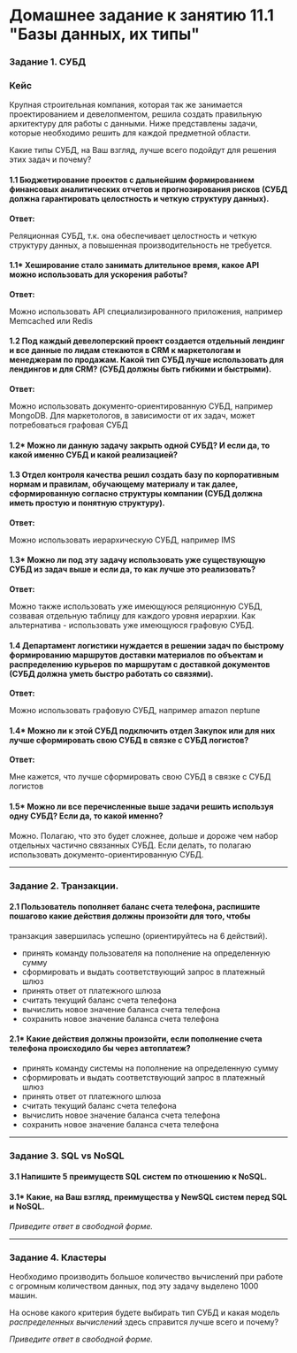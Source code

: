 # Домашнее задание к занятию 11.1 "Базы данных, их типы"


### Задание 1. СУБД

### Кейс
Крупная строительная компания, которая так же занимается проектированием и девелопментом, решила создать 
правильную архитектуру для работы с данными. Ниже представлены задачи, которые необходимо решить для
каждой предметной области. 

Какие типы СУБД, на Ваш взгляд, лучше всего подойдут для решения этих задач и почему? 
 
#### 1.1 Бюджетирование проектов с дальнейшим формированием финансовых аналитических отчетов и прогнозирования рисков (СУБД должна гарантировать целостность и четкую структуру данных).

**Ответ:**

Реляционная СУБД, т.к. она обеспечивает целостность и четкую структуру данных, а повышенная производительность не требуется.

#### 1.1* Хеширование стало занимать длительное время, какое API можно использовать для ускорения работы? 

**Ответ:**  

Можно использовать API специализированного приложения, например Memcached или Redis 

#### 1.2 Под каждый девелоперский проект создается отдельный лендинг и все данные по лидам стекаются в CRM к маркетологам и менеджерам по продажам. Какой тип СУБД лучше использовать для лендингов и для CRM? (СУБД должны быть гибкими и быстрыми).

**Ответ:**  

Можно использовать документо-ориентированную СУБД, например MongoDB. Для маркетологов, в зависимости от их задач, может потребоваться графовая СУБД

#### 1.2* Можно ли данную задачу закрыть одной СУБД? И если да, то какой именно СУБД и какой реализацией?

#### 1.3 Отдел контроля качества решил создать базу по корпоративным нормам и правилам, обучающему материалу и так далее, сформированную согласно структуры компании (СУБД должна иметь простую и понятную структуру).

**Ответ:**  

Можно использовать иерархическую СУБД, например IMS

#### 1.3* Можно ли под эту задачу использовать уже существующую СУБД из задач выше и если да, то как лучше это реализовать?

**Ответ:**  

Можно также использовать уже имеющуюся реляционную СУБД, созвавая отдельную таблицу для каждого уровня иерархии.
Как альтернатива - использовать уже имеющуюся графовую СУБД.

#### 1.4 Департамент логистики нуждается в решении задач по быстрому формированию маршрутов доставки материалов по объектам и распределению курьеров по маршрутам с доставкой документов (СУБД должна уметь быстро работать со связями).

**Ответ:**  

Можно использовать графовую СУБД, например amazon neptune

#### 1.4* Можно ли к этой СУБД подключить отдел Закупок или для них лучше сформировать свою СУБД в связке с СУБД логистов?

**Ответ:**  

Мне кажется, что лучше сформировать свою СУБД в связке с СУБД логистов


#### 1.5* Можно ли все перечисленные выше задачи решить используя одну СУБД? Если да, то какой именно?

Можно. Полагаю, что это будет сложнее, дольше и дороже чем набор отдельных частично связанных СУБД. 
Если делать, то полагаю использовать документо-ориентированную СУБД.

---

### Задание 2. Транзакции.

#### 2.1 Пользователь пополняет баланс счета телефона, распишите пошагово какие действия должны произойти для того, чтобы 
транзакция завершилась успешно (ориентируйтесь на 6 действий).

- принять команду пользователя на пополнение на определенную сумму
- сформировать и выдать соответствующий запрос в платежный шлюз 
- принять ответ от платежного шлюза
- считать текущий баланс  счета телефона
- вычислить новое значение баланса  счета телефона
- сохранить новое значение баланса счета телефона

#### 2.1* Какие действия должны произойти, если пополнение счета телефона происходило бы через автоплатеж?

- принять команду системы на пополнение на определенную сумму
- сформировать и выдать соответствующий запрос в платежный шлюз 
- принять ответ от платежного шлюза
- считать текущий баланс  счета телефона
- вычислить новое значение баланса  счета телефона
- сохранить новое значение баланса счета телефона

---

### Задание 3. SQL vs NoSQL

#### 3.1 Напишите 5 преимуществ SQL систем по отношению к NoSQL. 

#### 3.1* Какие, на Ваш взгляд, преимущества у NewSQL систем перед SQL и NoSQL.

*Приведите ответ в свободной форме.*

---

### Задание 4. Кластеры

Необходимо производить большое количество вычислений при работе с огромным количеством данных, под эту задачу 
выделено 1000 машин. 

На основе какого критерия будете выбирать тип СУБД и какая модель *распределенных вычислений* 
здесь справится лучше всего и почему?

*Приведите ответ в свободной форме.*


